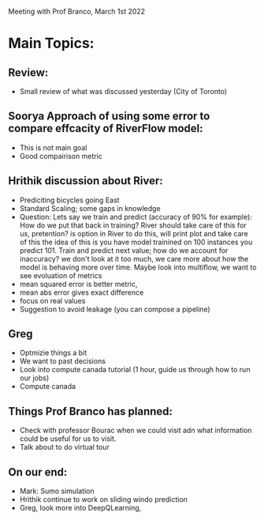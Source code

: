 Meeting with Prof Branco, March 1st 2022


# Main Topics:

## Review:
* Small review of what was discussed yesterday (City of Toronto)

## Soorya Approach of using some error to compare effcacity of RiverFlow model:
* This is not main goal
* Good compairison metric



## Hrithik discussion about River:
* Prediciting bicycles going East 
* Standard Scaling; some gaps in knowledge
* Question: Lets say we train and predict (accuracy of 90% for example): How do we put that back in training?
River should take care of this for us, pretention? is option in River to do this, will print plot and take care of this
the idea of this is you have model trainined on 100 instances you predict 101. Train and predict next value; how do we account for inaccuracy?
we don't look at it too much, we care more about how the model is behaving more over time. Maybe look into multiflow, we want to see evoluation of metrics
* mean squared error is better metric,
* mean abs error gives exact difference
* focus on real values
* Suggestion to avoid leakage (you can compose a pipeline)


## Greg
* Optmizie things a bit
* We want to past decisions 
* Look into compute canada tutorial (1 hour, guide us through how to run our jobs)
* Compute canada 

## Things Prof Branco has planned:
* Check with professor Bourac when we could visit adn what information could be useful for us to visit.
* Talk about to do virtual tour

## On our end:
* Mark: Sumo simulation
* Hrithik continue to work on sliding windo prediction
* Greg, look more into DeepQLearning,
